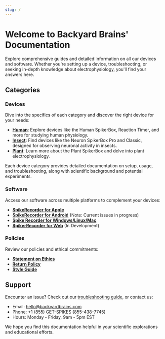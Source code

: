 ```yaml
---
slug: /
---
```


# Welcome to Backyard Brains' Documentation

Explore comprehensive guides and detailed information on all our devices and software. Whether you're setting up a device, troubleshooting, or seeking in-depth knowledge about electrophysiology, you'll find your answers here.

## Categories

### Devices
Dive into the specifics of each category and discover the right device for your needs:
- [**Human**](./Human/index.md): Explore devices like the Human SpikerBox, Reaction Timer, and more for studying human physiology.
- [**Insect**](./Insect/index.md): Find devices like the Neuron SpikerBox Pro and Classic, designed for observing neuronal activity in insects.
- [**Plant**](./Plant/index.md): Learn more about the Plant SpikerBox and delve into plant electrophysiology.

Each device category provides detailed documentation on setup, usage, and troubleshooting, along with scientific background and potential experiments.

### Software
Access our software across multiple platforms to complement your devices:
- [**SpikeRecorder for Apple**](./Software/SpikeRecorder/Apple/index.md)
- [**SpikeRecorder for Android**](./Software/SpikeRecorder/Android/index.md) (Note: Current issues in progress)
- [**Spike Recorder for Windows/Linux/Mac**](./Software/SpikeRecorder/Desktop/index.md)
- [**SpikerRecorder for Web**](./Software/SpikeRecorder/Web/index.md) (In Development)

### Policies
Review our policies and ethical commitments:
- [**Statement on Ethics**](./Policies/Ethics/index.md)
- [**Return Policy**](./Policies/ReturnPolicy/index.md)
- [**Style Guide**](./Policies/StyleGuide/index.md)

## Support
Encounter an issue? Check out our [troubleshooting guide](./Software/SpikeRecorder/Troubleshooting/index.md), or contact us:
- Email: hello@backyardbrains.com
- Phone: +1 (855) GET-SPIKES (855-438-7745)
- Hours: Monday - Friday, 9am - 5pm EST

We hope you find this documentation helpful in your scientific explorations and educational efforts.

